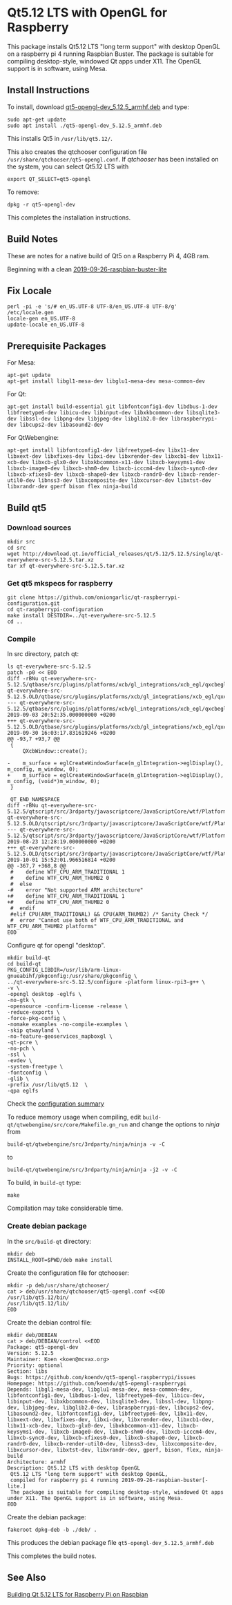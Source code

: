 # Qt5.12 LTS with OpenGL for Raspberry
This package installs Qt5.12 LTS "long term support" with desktop OpenGL on a raspberry pi 4 running Raspbian Buster. The package is suitable for compiling desktop-style, windowed Qt apps under X11. The OpenGL support is in software, using Mesa. 

## Install Instructions
To install, download [qt5-opengl-dev_5.12.5_armhf.deb](https://github.com/koendv/qt5-opengl-raspberrypi/releases/tag/v2.0) and type:
```
sudo apt-get update
sudo apt install ./qt5-opengl-dev_5.12.5_armhf.deb
```
This installs Qt5 in ```/usr/lib/qt5.12/```.

This also creates the qtchooser configuration file ```/usr/share/qtchooser/qt5-opengl.conf```. If *qtchooser* has been installed on the system, you can select Qt5.12 LTS with
```
export QT_SELECT=qt5-opengl
```

To remove:
```
dpkg -r qt5-opengl-dev
```
This completes the installation instructions.

## Build Notes
These are notes for a native build of Qt5 on a Raspberry Pi 4, 4GB ram. 

Beginning with a clean [2019-09-26-raspbian-buster-lite](https://www.raspberrypi.org/downloads/raspbian/)

## Fix Locale
```
perl -pi -e 's/# en_US.UTF-8 UTF-8/en_US.UTF-8 UTF-8/g' /etc/locale.gen
locale-gen en_US.UTF-8
update-locale en_US.UTF-8
```
## Prerequisite Packages

For Mesa:
```
apt-get update
apt-get install libgl1-mesa-dev libglu1-mesa-dev mesa-common-dev
```

For Qt:
```
apt-get install build-essential git libfontconfig1-dev libdbus-1-dev libfreetype6-dev libicu-dev libinput-dev libxkbcommon-dev libsqlite3-dev libssl-dev libpng-dev libjpeg-dev libglib2.0-dev libraspberrypi-dev libcups2-dev libasound2-dev
```

For QtWebengine:
```
apt-get install libfontconfig1-dev libfreetype6-dev libx11-dev libxext-dev libxfixes-dev libxi-dev libxrender-dev libxcb1-dev libx11-xcb-dev libxcb-glx0-dev libxkbcommon-x11-dev libxcb-keysyms1-dev libxcb-image0-dev libxcb-shm0-dev libxcb-icccm4-dev libxcb-sync0-dev libxcb-xfixes0-dev libxcb-shape0-dev libxcb-randr0-dev libxcb-render-util0-dev libnss3-dev libxcomposite-dev libxcursor-dev libxtst-dev libxrandr-dev gperf bison flex ninja-build 
```

## Build qt5
### Download sources
```
mkdir src
cd src
wget http://download.qt.io/official_releases/qt/5.12/5.12.5/single/qt-everywhere-src-5.12.5.tar.xz
tar xf qt-everywhere-src-5.12.5.tar.xz
```
### Get qt5 mkspecs for raspberry
```
git clone https://github.com/oniongarlic/qt-raspberrypi-configuration.git
cd qt-raspberrypi-configuration
make install DESTDIR=../qt-everywhere-src-5.12.5
cd ..
```
### Compile
In src directory, patch qt:
```
ls qt-everywhere-src-5.12.5
patch -p0 << EOD
diff -rBNu qt-everywhere-src-5.12.5/qtbase/src/plugins/platforms/xcb/gl_integrations/xcb_egl/qxcbeglwindow.cpp qt-everywhere-src-5.12.5.OLD/qtbase/src/plugins/platforms/xcb/gl_integrations/xcb_egl/qxcbeglwindow.cpp
--- qt-everywhere-src-5.12.5/qtbase/src/plugins/platforms/xcb/gl_integrations/xcb_egl/qxcbeglwindow.cpp	2019-09-03 20:52:35.000000000 +0200
+++ qt-everywhere-src-5.12.5.OLD/qtbase/src/plugins/platforms/xcb/gl_integrations/xcb_egl/qxcbeglwindow.cpp	2019-09-30 16:03:17.831619246 +0200
@@ -93,7 +93,7 @@
 {
     QXcbWindow::create();
 
-    m_surface = eglCreateWindowSurface(m_glIntegration->eglDisplay(), m_config, m_window, 0);
+    m_surface = eglCreateWindowSurface(m_glIntegration->eglDisplay(), m_config, (void*)m_window, 0);
 }
 
 QT_END_NAMESPACE
diff -rBNu qt-everywhere-src-5.12.5/qtscript/src/3rdparty/javascriptcore/JavaScriptCore/wtf/Platform.h qt-everywhere-src-5.12.5.OLD/qtscript/src/3rdparty/javascriptcore/JavaScriptCore/wtf/Platform.h
--- qt-everywhere-src-5.12.5/qtscript/src/3rdparty/javascriptcore/JavaScriptCore/wtf/Platform.h	2019-08-23 12:28:19.000000000 +0200
+++ qt-everywhere-src-5.12.5.OLD/qtscript/src/3rdparty/javascriptcore/JavaScriptCore/wtf/Platform.h	2019-10-01 15:52:01.966516814 +0200
@@ -367,7 +368,8 @@
 #    define WTF_CPU_ARM_TRADITIONAL 1
 #    define WTF_CPU_ARM_THUMB2 0
 #  else
-#    error "Not supported ARM architecture"
+#    define WTF_CPU_ARM_TRADITIONAL 1
+#    define WTF_CPU_ARM_THUMB2 0
 #  endif
 #elif CPU(ARM_TRADITIONAL) && CPU(ARM_THUMB2) /* Sanity Check */
 #  error "Cannot use both of WTF_CPU_ARM_TRADITIONAL and WTF_CPU_ARM_THUMB2 platforms"
EOD
```
Configure qt for opengl "desktop".
```
mkdir build-qt
cd build-qt
PKG_CONFIG_LIBDIR=/usr/lib/arm-linux-gnueabihf/pkgconfig:/usr/share/pkgconfig \
../qt-everywhere-src-5.12.5/configure -platform linux-rpi3-g++ \
-v \
-opengl desktop -eglfs \
-no-gtk \
-opensource -confirm-license -release \
-reduce-exports \
-force-pkg-config \
-nomake examples -no-compile-examples \
-skip qtwayland \
-no-feature-geoservices_mapboxgl \
-qt-pcre \
-no-pch \
-ssl \
-evdev \
-system-freetype \
-fontconfig \
-glib \
-prefix /usr/lib/qt5.12  \
-qpa eglfs
```
Check the [configuration summary](summary.txt)

To reduce memory usage when compiling, edit ```build-qt/qtwebengine/src/core/Makefile.gn_run``` and change the options to *ninja* from 
```
build-qt/qtwebengine/src/3rdparty/ninja/ninja -v -C 
```
to
```
build-qt/qtwebengine/src/3rdparty/ninja/ninja -j2 -v -C 
```

To build, in ```build-qt``` type:
```
make
```
Compilation may take considerable time.

### Create debian package
In the  ```src/build-qt``` directory:
```
mkdir deb
INSTALL_ROOT=$PWD/deb make install
```
Create the configuration file for qtchooser:
```
mkdir -p deb/usr/share/qtchooser/
cat > deb/usr/share/qtchooser/qt5-opengl.conf <<EOD
/usr/lib/qt5.12/bin/
/usr/lib/qt5.12/lib/
EOD
```
Create the debian control file:
```
mkdir deb/DEBIAN
cat > deb/DEBIAN/control <<EOD
Package: qt5-opengl-dev
Version: 5.12.5
Maintainer: Koen <koen@mcvax.org>
Priority: optional
Section: libs
Bugs: https://github.com/koendv/qt5-opengl-raspberrypi/issues
Homepage: https://github.com/koendv/qt5-opengl-raspberrypi
Depends: libgl1-mesa-dev, libglu1-mesa-dev, mesa-common-dev, libfontconfig1-dev, libdbus-1-dev, libfreetype6-dev, libicu-dev, libinput-dev, libxkbcommon-dev, libsqlite3-dev, libssl-dev, libpng-dev, libjpeg-dev, libglib2.0-dev, libraspberrypi-dev, libcups2-dev, libasound2-dev, libfontconfig1-dev, libfreetype6-dev, libx11-dev, libxext-dev, libxfixes-dev, libxi-dev, libxrender-dev, libxcb1-dev, libx11-xcb-dev, libxcb-glx0-dev, libxkbcommon-x11-dev, libxcb-keysyms1-dev, libxcb-image0-dev, libxcb-shm0-dev, libxcb-icccm4-dev, libxcb-sync0-dev, libxcb-xfixes0-dev, libxcb-shape0-dev, libxcb-randr0-dev, libxcb-render-util0-dev, libnss3-dev, libxcomposite-dev, libxcursor-dev, libxtst-dev, libxrandr-dev, gperf, bison, flex, ninja-build
Architecture: armhf
Description: Qt5.12 LTS with desktop OpenGL
 Qt5.12 LTS "long term support" with desktop OpenGL,
 compiled for raspberry pi 4 running 2019-09-26-raspbian-buster[-lite.]
 The package is suitable for compiling desktop-style, windowed Qt apps under X11. The OpenGL support is in software, using Mesa.
EOD
```
Create the debian package:
```
fakeroot dpkg-deb -b ./deb/ .
 ```
 This produces the debian package file ```qt5-opengl-dev_5.12.5_armhf.deb```
 
 This completes the build notes.
## See Also
[Building Qt 5.12 LTS for Raspberry Pi on Raspbian](https://www.tal.org/tutorials/building-qt-512-raspberry-pi)
